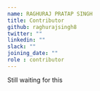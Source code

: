 ```yaml
---
name: RAGHURAJ PRATAP SINGH 
title: Contributor
github: raghurajsingh8
twitter: ""
linkedin: ""
slack: ""
joining_date: ""
role : contributor
---
```


Still waiting for this
